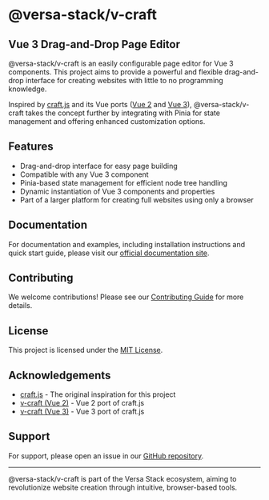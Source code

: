 # @versa-stack/v-craft

## Vue 3 Drag-and-Drop Page Editor

@versa-stack/v-craft is an easily configurable page editor for Vue 3 components. This project aims to provide a powerful and flexible drag-and-drop interface for creating websites with little to no programming knowledge.

Inspired by [craft.js](https://craft.js.org/) and its Vue ports ([Vue 2](https://github.com/yoychen/v-craft) and [Vue 3](https://github.com/loming/v-craft/tree/vue3)), @versa-stack/v-craft takes the concept further by integrating with Pinia for state management and offering enhanced customization options.

## Features

- Drag-and-drop interface for easy page building
- Compatible with any Vue 3 component
- Pinia-based state management for efficient node tree handling
- Dynamic instantiation of Vue 3 components and properties
- Part of a larger platform for creating full websites using only a browser

## Documentation

For documentation and examples, including installation instructions and quick start guide, please visit our [official documentation site](https://versa-stack.github.io/v-craft).

## Contributing

We welcome contributions! Please see our [Contributing Guide](CONTRIBUTING.md) for more details.

## License

This project is licensed under the [MIT License](LICENSE).

## Acknowledgements

- [craft.js](https://craft.js.org/) - The original inspiration for this project
- [v-craft (Vue 2)](https://github.com/yoychen/v-craft) - Vue 2 port of craft.js
- [v-craft (Vue 3)](https://github.com/loming/v-craft/tree/vue3) - Vue 3 port of craft.js

## Support

For support, please open an issue in our [GitHub repository](https://github.com/versa-stack/v-craft/issues).

---

@versa-stack/v-craft is part of the Versa Stack ecosystem, aiming to revolutionize website creation through intuitive, browser-based tools.
